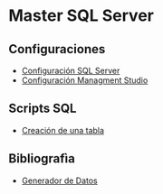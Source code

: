 # Master SQL Server

## Configuraciones
- [Configuración SQL Server](/01-Configuraciones/01_CONFIGURACION-SQL-SERVER.txt)
- [Configuración Managment Studio](/01-Configuraciones/02_CONFIGURACIONES-MANAGMENT-STUDIO.txt)

## Scripts SQL
- [Creación de una tabla](/02-Scripts/01_CreateTable.sql)

## Bibliografìa
- [Generador de Datos](https://www.mockaroo.com/)